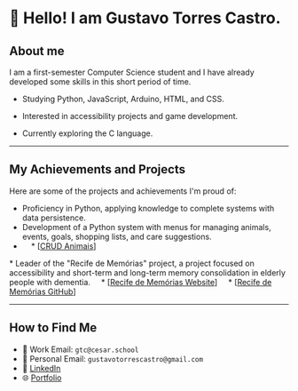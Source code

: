 # 👋 Hello! I am Gustavo Torres Castro.

## About me

I am a first-semester Computer Science student and I have already developed some skills in this short period of time.

* Studying Python, JavaScript, Arduino, HTML, and CSS.

* Interested in accessibility projects and game development.

* Currently exploring the C language.

---

## My Achievements and Projects

Here are some of the projects and achievements I'm proud of:

* Proficiency in Python, applying knowledge to complete systems with data persistence.
*   Development of a Python system with menus for managing animals, events, goals, shopping lists, and care suggestions.
*       * [[CRUD Animais](https://github.com/BrunoAU/CRUD_animais)]

    
* Leader of the "Recife de Memórias" project, a project focused on accessibility and short-term and long-term memory consolidation in elderly people with dementia.
    * [[Recife de Memórias Website](https://sites.google.com/cesar.school/g9-site/in%C3%ADcio)]
    * [[Recife de Memórias GitHub](https://github.com/LHFalcao/Recife_de_Memorias/blob/main)]
    
---

## How to Find Me

* 📧 Work Email: `gtc@cesar.school`
* 📧 Personal Email: `gustavotorrescastro@gmail.com`
* 💼 [LinkedIn](www.linkedin.com/in/gustavotorrescastro)
* 🌐 [Portfolio](https://tiny-croissant-84c217.netlify.app/)
